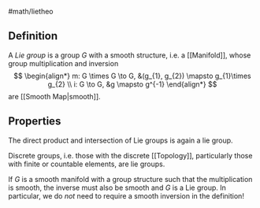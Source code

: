 #math/lietheo 
## Definition
A *Lie group* is a group $G$ with a smooth structure, i.e. a [[Manifold]], whose group multiplication and inversion
$$
\begin{align*}
 m: G \times G \to G, &(g_{1}, g_{2}) \mapsto g_{1}\times g_{2} \\
 i: G \to G, &g \mapsto g^{-1}
\end{align*}
$$
are [[Smooth Map|smooth]].

## Properties

The direct product and intersection of Lie groups is again a lie group.

Discrete groups, i.e. those with the discrete [[Topology]], particularly those with finite or countable elements, are lie groups.

If $G$ is a smooth manifold with a group structure such that the multiplication is smooth, the inverse must also be smooth and $G$ is a Lie group.
In particular, we do _not_ need to require a smooth inversion in the definition!
